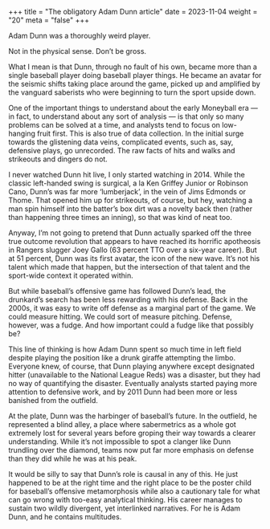 +++
title = "The obligatory Adam Dunn article"
date = 2023-11-04
weight = "20"
meta = "false"
+++

Adam Dunn was a thoroughly weird player.

Not in the physical sense. Don’t be gross.

What I mean is that Dunn, through no fault of his own, became more than a single baseball player doing baseball player things. He became an avatar for the seismic shifts taking place around the game, picked up and amplified by the vanguard saberists who were beginning to turn the sport upside down.

One of the important things to understand about the early Moneyball era — in fact, to understand about any sort of analysis — is that only so many problems can be solved at a time, and analysts tend to focus on low-hanging fruit first. This is also true of data collection. In the initial surge towards the glistening data veins, complicated events, such as, say, defensive plays, go unrecorded. The raw facts of hits and walks and strikeouts and dingers do not.

I never watched Dunn hit live, I only started watching in 2014. While the classic left-handed swing is surgical, a la Ken Griffey Junior or Robinson Cano, Dunn’s was far more ‘lumberjack’, in the vein of Jims Edmonds or Thome. That opened him up for strikeouts, of course, but hey, watching a man spin himself into the batter’s box dirt was a novelty back then (rather than happening three times an inning), so that was kind of neat too.

Anyway, I’m not going to pretend that Dunn actually sparked off the three true outcome revolution that appears to have reached its horrific apotheosis in Rangers slugger Joey Gallo (63 percent TTO over a six-year career). But at 51 percent, Dunn was its first avatar, the icon of the new wave. It’s not his talent which made that happen, but the intersection of that talent and the sport-wide context it operated within.

But while baseball’s offensive game has followed Dunn’s lead, the drunkard’s search has been less rewarding with his defense. Back in the 2000s, it was easy to write off defense as a marginal part of the game. We could measure hitting. We could sort of measure pitching. Defense, however, was a fudge. And how important could a fudge like that possibly be?

This line of thinking is how Adam Dunn spent so much time in left field despite playing the position like a drunk giraffe attempting the limbo. Everyone knew, of course, that Dunn playing anywhere except designated hitter (unavailable to the National League Reds) was a disaster, but they had no way of quantifying the disaster. Eventually analysts started paying more attention to defensive work, and by 2011 Dunn had been more or less banished from the outfield.

At the plate, Dunn was the harbinger of baseball’s future. In the outfield, he represented a blind alley, a place where sabermetrics as a whole got extremely lost for several years before groping their way towards a clearer understanding. While it’s not impossible to spot a clanger like Dunn trundling over the diamond, teams now put far more emphasis on defense than they did while he was at his peak.

It would be silly to say that Dunn’s role is causal in any of this. He just happened to be at the right time and the right place to be the poster child for baseball’s offensive metamorphosis while also a cautionary tale for what can go wrong with too-easy analytical thinking. His career manages to sustain two wildly divergent, yet interlinked narratives. For he is Adam Dunn, and he contains multitudes.